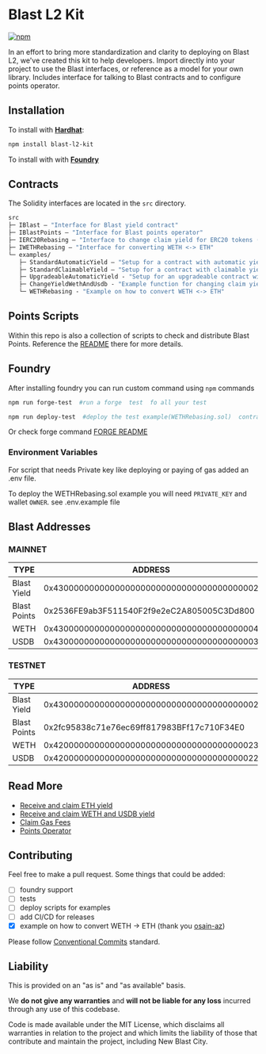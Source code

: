 # Blast L2 Kit

[![npm](https://img.shields.io/npm/v/blast-l2-kit)](https://www.npmjs.com/package/blast-l2-kit)

In an effort to bring more standardization and clarity to deploying on Blast L2, we've created this kit to help developers. Import directly into your project to use the Blast interfaces, or reference as a model for your own library. Includes interface for talking to Blast contracts and to configure points operator.

## Installation

To install with [**Hardhat**](https://github.com/nomiclabs/hardhat):

```sh
npm install blast-l2-kit
```

To install with with [**Foundry**](https://github.com/foundry-rs/foundry)

## Contracts

The Solidity interfaces are located in the `src` directory.

```ml
src
├─ IBlast — "Interface for Blast yield contract"
├─ IBlastPoints — "Interface for Blast points operator"
├─ IERC20Rebasing — "Interface to change claim yield for ERC20 tokens (WETH & USDB)"
├─ IWETHRebasing — "Interface for converting WETH <-> ETH"
└─ examples/
   ├─ StandardAutomaticYield — "Setup for a contract with automatic yield"
   ├─ StandardClaimableYield — "Setup for a contract with claimable yield"
   ├─ UpgradeableAutomaticYield - "Setup for an upgradeable contract with automatic yield"
   ├─ ChangeYieldWethAndUsdb - "Example function for changing claim yield on WETH and USDB"
   └─ WETHRebasing - "Example on how to convert WETH <-> ETH"
```

## Points Scripts

Within this repo is also a collection of scripts to check and distribute Blast Points. Reference the [README](src/points-scripts/README.md) there for more details.

## Foundry

After installing foundry you can run custom command using `npm` commands

```sh
npm run forge-test  #run a forge  test  fo all your test 
```

```sh
npm run deploy-test  #deploy the test example(WETHRebasing.sol)  contract to blast sepolia testnet 
```

Or check forge command  [FORGE README](src/examples/foundry/README.md)

### Environment Variables

For script that needs Private key like deploying or paying of gas added an .env file.

To deploy the WETHRebasing.sol example  you will need  `PRIVATE_KEY`  and wallet `OWNER`. see .env.example file

## Blast Addresses

### MAINNET

| TYPE         | ADDRESS                                    |
| ------------ | ------------------------------------------ |
| Blast Yield  | 0x4300000000000000000000000000000000000002 |
| Blast Points | 0x2536FE9ab3F511540F2f9e2eC2A805005C3Dd800 |
| WETH         | 0x4300000000000000000000000000000000000004 |
| USDB         | 0x4300000000000000000000000000000000000003 |

### TESTNET

| TYPE         | ADDRESS                                    |
| ------------ | ------------------------------------------ |
| Blast Yield  | 0x4300000000000000000000000000000000000002 |
| Blast Points | 0x2fc95838c71e76ec69ff817983BFf17c710F34E0 |
| WETH         | 0x4200000000000000000000000000000000000023 |
| USDB         | 0x4200000000000000000000000000000000000022 |

## Read More

- [Receive and claim ETH yield](https://docs.blast.io/building/guides/eth-yield)
- [Receive and claim WETH and USDB yield](https://docs.blast.io/building/guides/weth-yield)
- [Claim Gas Fees](https://docs.blast.io/building/guides/gas-fees)
- [Points Operator](https://docs.blast.io/airdrop/mainnet-points-api/overview)

## Contributing

Feel free to make a pull request. Some things that could be added:

- [ ] foundry support
- [ ] tests
- [ ] deploy scripts for examples
- [ ] add CI/CD for releases
- [x] example on how to convert WETH -> ETH (thank you [osain-az](https://github.com/osain-az))

Please follow [Conventional Commits](https://www.conventionalcommits.org/en/v1.0.0/) standard.

## Liability

This is provided on an "as is" and "as available" basis.

We **do not give any warranties** and **will not be liable for any loss** incurred through any use of this codebase.

Code is made available under the MIT License, which disclaims all warranties in relation to the project and which limits the liability of those that contribute and maintain the project, including New Blast City.
